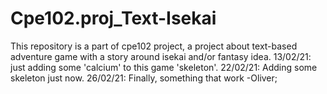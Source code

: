 # Cpe102.proj_Text-Isekai
This repository is a part of cpe102 project, a project about text-based adventure game with a story around isekai and/or fantasy idea. 
13/02/21: just adding some 'calcium' to this game 'skeleton'.
22/02/21: Adding some skeleton just now.
26/02/21: Finally, something that work -Oliver;
